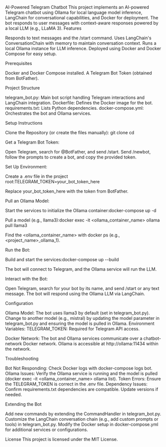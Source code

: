 AI-Powered Telegram Chatbot
This project implements an AI-powered Telegram chatbot using Ollama for local language model inference, LangChain for conversational capabilities, and Docker for deployment. The bot responds to user messages with context-aware responses powered by a local LLM (e.g., LLaMA 3).
Features

Responds to text messages and the /start command.
Uses LangChain's ConversationChain with memory to maintain conversation context.
Runs a local Ollama instance for LLM inference.
Deployed using Docker and Docker Compose for easy setup.

Prerequisites

Docker and Docker Compose installed.
A Telegram Bot Token (obtained from BotFather).

Project Structure

telegram_bot.py: Main bot script handling Telegram interactions and LangChain integration.
Dockerfile: Defines the Docker image for the bot.
requirements.txt: Lists Python dependencies.
docker-compose.yml: Orchestrates the bot and Ollama services.

Setup Instructions

Clone the Repository (or create the files manually):
git clone <repository-url>
cd <repository-directory>


Get a Telegram Bot Token:

Open Telegram, search for @BotFather, and send /start.
Send /newbot, follow the prompts to create a bot, and copy the provided token.


Set Up Environment:

Create a .env file in the project root:TELEGRAM_TOKEN=your_bot_token_here


Replace your_bot_token_here with the token from BotFather.


Pull an Ollama Model:

Start the services to initialize the Ollama container:docker-compose up -d


Pull a model (e.g., llama3):docker exec -it <ollama_container_name> ollama pull llama3


Find the <ollama_container_name> with docker ps (e.g., <project_name>_ollama_1).


Run the Bot:

Build and start the services:docker-compose up --build


The bot will connect to Telegram, and the Ollama service will run the LLM.


Interact with the Bot:

Open Telegram, search for your bot by its name, and send /start or any text message.
The bot will respond using the Ollama LLM via LangChain.



Configuration

Ollama Model: The bot uses llama3 by default (set in telegram_bot.py). Change to another model (e.g., mistral) by updating the model parameter in telegram_bot.py and ensuring the model is pulled in Ollama.
Environment Variables:
TELEGRAM_TOKEN: Required for Telegram API access.


Docker Network: The bot and Ollama services communicate over a chatbot-network Docker network. Ollama is accessible at http://ollama:11434 within the network.

Troubleshooting

Bot Not Responding: Check Docker logs with docker-compose logs bot.
Ollama Issues: Verify the Ollama service is running and the model is pulled (docker exec -it <ollama_container_name> ollama list).
Token Errors: Ensure the TELEGRAM_TOKEN is correct in the .env file.
Dependency Issues: Confirm requirements.txt dependencies are compatible. Update versions if needed.

Extending the Bot

Add new commands by extending the CommandHandler in telegram_bot.py.
Customize the LangChain conversation chain (e.g., add custom prompts or tools) in telegram_bot.py.
Modify the Docker setup in docker-compose.yml for additional services or configurations.

License
This project is licensed under the MIT License.